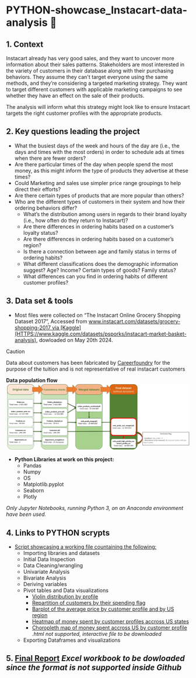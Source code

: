 # PYTHON-showcase_Instacart-data-analysis :carrot:

## 1. Context

Instacart already has very good sales, and they want to uncover more information about their sales patterns. Stakeholders are most interested in the variety of customers in their database along with their purchasing behaviors. They assume they can't target everyone using the same methods, and they’re considering a targeted marketing strategy. They want to target different customers with applicable marketing campaigns to see whether they have an effect on the sale of their products.

 The analysis will inform what this strategy might look like to ensure Instacart targets the right customer profiles with the appropriate products.

## 2. Key questions leading the project

- What the busiest days of the week and hours of the day are (i.e., the days and times with the most orders) in order to schedule ads at times when there are fewer orders?
- Are there particular times of the day when people spend the most money, as this might inform the type of products they advertise at these times?
- Could Marketing and sales use simpler price range groupings to help direct their efforts?
- Are there certain types of products that are more popular than others?
- Who are the different types of customers in their system and how their ordering behaviors differ?
  - What’s the distribution among users in regards to their brand loyalty (i.e., how often do they return to Instacart)?
  - Are there differences in ordering habits based on a customer’s loyalty status?
  - Are there differences in ordering habits based on a customer’s region?
  - Is there a connection between age and family status in terms of ordering habits?
  - What different classifications does the demographic information suggest? Age? Income? Certain types of goods? Family status?
  - What differences can you find in ordering habits of different customer profiles?

## 3. Data set & tools

- Most files were collected on “The Instacart Online Grocery Shopping Dataset 2017”, Accessed from www.instacart.com/datasets/grocery-shopping-2017 via [Kaggle](HTTPS://www.kaggle.com/datasets/psporks/instacart-market-basket-analysis), dowloaded on May 20th 2024.

> [!CAUTION]
> Data about customers has been fabricated by [Careerfoundry](https://careerfoundry.com/) for the purpose of the tuition and is not representative of real instacart customers

**Data population flow**
![population flow up the final merged file](images/Population_flow.png)


- **Python Libraries at work on this project:**
  - Pandas
  - Numpy
  - OS
  - Matplotlib.pyplot
  - Seaborn
  - Plotly

*Only Jupyter Notebooks, running Python 3, on an Anaconda environment have been used.*

## 4. Links to PYTHON scrypts

- [Script showcasing a working file countaining the following:](Scripts/full_data_analysis_showcase.ipynb)
   - Importing libraries and datasets
   - Initial Data Inspection
   - Data Cleaning/wrangling
   - Univariate Analysis
   - Bivariate Analysis
   - Deriving variables
   - Pivot tables and Data visualizations
     - [Violin distribution by profile](Viz/Violin_distribution_profiles.png)
     - [Repartition of customers by their spending flag](Viz/Spending_flag_repartition.png)
     - [Barplot of the average price by customer profile and by US region](Viz/Barplot_average_price_by_region_and_customer_profile.png)
     - [Heatmap of money spent by customer profiles accross US states](Viz/Heatmap_profile_avg_price.png)
     - [Choropleth map of money spent accross US by customer profile](Viz/Map_client_profile_avg_price.html) *.html not supported, interactive file to be downloaded*
   - Exporting Dataframes and visualizations

## 5. [Final Report](Final_Report/A4_final_report_Matthieu.xlsx) *Excel workbook to be dowloaded since the format is not supported inside Github*
